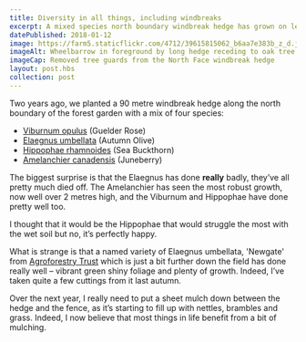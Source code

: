 ```yaml
---
title: Diversity in all things, including windbreaks
excerpt: A mixed species north boundary windbreak hedge has grown on leaps and bounds
datePublished: 2018-01-12
image: https://farm5.staticflickr.com/4712/39615815062_b6aa7e383b_z_d.jpg
imageAlt: Wheelbarrow in foreground by long hedge receding to oak tree
imageCap: Removed tree guards from the North Face windbreak hedge
layout: post.hbs
collection: post
---
```


Two years ago, we planted a 90 metre windbreak hedge along the north boundary of the forest garden with a mix of four species:

* [Viburnum opulus](http://www.pfaf.org/user/Plant.aspx?LatinName=viburnum+opulus) (Guelder Rose)
* [Elaegnus umbellata](http://pfaf.org/user/Plant.aspx?LatinName=Elaeagnus+umbellata) (Autumn Olive)
* [Hippophae rhamnoides](http://www.pfaf.org/User/plant.aspx?LatinName=Hippophae+rhamnoides) (Sea Buckthorn)
* [Amelanchier canadensis](http://www.pfaf.org/user/Plant.aspx?LatinName=Amelanchier+canadensis) (Juneberry)

The biggest surprise is that the Elaegnus has done **really** badly, they’ve all pretty much died off. The Amelanchier has seen the most robust growth, now well over 2 metres high, and the Viburnum and Hippophae have done pretty well too.

I thought that it would be the Hippophae that would struggle the most with the wet soil but no, it’s perfectly happy.

What is strange is that a named variety of Elaegnus umbellata, 'Newgate' from [Agroforestry Trust](https://www.agroforestry.co.uk/product/elaeagnus-umbellata-newgate/) which is just a bit further down the field has done really well – vibrant green shiny foliage and plenty of growth. Indeed, I’ve taken quite a few cuttings from it last autumn.

Over the next year, I really need to put a sheet mulch down between the hedge and the fence, as it’s starting to fill up with nettles, brambles and grass. Indeed, I now believe that most things in life benefit from a bit of mulching.

